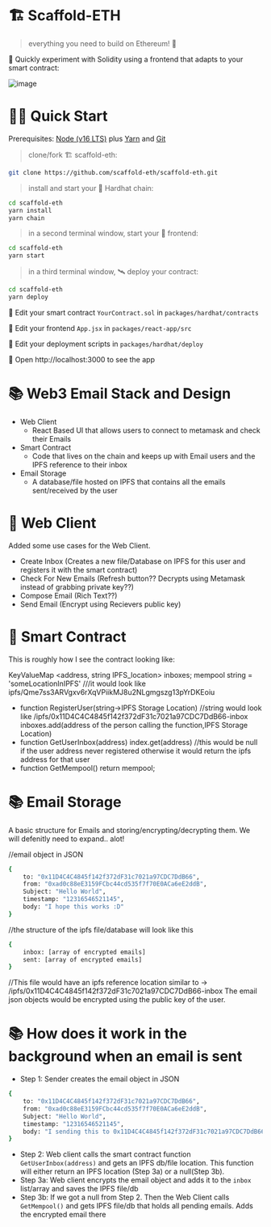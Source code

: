 # 🏗 Scaffold-ETH

> everything you need to build on Ethereum! 🚀

🧪 Quickly experiment with Solidity using a frontend that adapts to your smart contract:

![image](https://user-images.githubusercontent.com/2653167/124158108-c14ca380-da56-11eb-967e-69cde37ca8eb.png)


# 🏄‍♂️ Quick Start

Prerequisites: [Node (v16 LTS)](https://nodejs.org/en/download/) plus [Yarn](https://classic.yarnpkg.com/en/docs/install/) and [Git](https://git-scm.com/downloads)

> clone/fork 🏗 scaffold-eth:

```bash
git clone https://github.com/scaffold-eth/scaffold-eth.git
```

> install and start your 👷‍ Hardhat chain:

```bash
cd scaffold-eth
yarn install
yarn chain
```

> in a second terminal window, start your 📱 frontend:

```bash
cd scaffold-eth
yarn start
```

> in a third terminal window, 🛰 deploy your contract:

```bash
cd scaffold-eth
yarn deploy
```

🔏 Edit your smart contract `YourContract.sol` in `packages/hardhat/contracts`

📝 Edit your frontend `App.jsx` in `packages/react-app/src`

💼 Edit your deployment scripts in `packages/hardhat/deploy`

📱 Open http://localhost:3000 to see the app

# 📚 Web3 Email Stack and Design

- Web Client
    - React Based UI that allows users to connect to metamask and check their Emails
- Smart Contract
    - Code that lives on the chain and keeps up with Email users and the IPFS reference to their inbox
- Email Storage
    - A database/file hosted on IPFS that contains all the emails sent/received by the user

# 💌  Web Client
Added some use cases for the Web Client. 
- Create Inbox (Creates a new file/Database on IPFS for this user and registers it with the smart contract)
- Check For New Emails (Refresh button?? Decrypts using Metamask instead of grabbing private key??)
- Compose Email (Rich Text??)
- Send Email (Encrypt using Recievers public key)
 

# 📝  Smart Contract
This is roughly how I see the contract looking like:

KeyValueMap <address, string IPFS_location>  inboxes;
mempool string = 'someLocationInIPFS' ///it would look like ipfs/Qme7ss3ARVgxv6rXqVPiikMJ8u2NLgmgszg13pYrDKEoiu
- function RegisterUser(string->IPFS Storage Location)  //string would look like /ipfs/0x11D4C4C4845f142f372dF31c7021a97CDC7DdB66-inbox
    inboxes.add(address of the person calling the function,IPFS Storage Location)
- function GetUserInbox(address)
    index.get(address) //this would be null if the user address never registered otherwise it would return the ipfs address for that user
- function GetMempool()
    return mempool;


# 📚 Email Storage
A basic structure for Emails and storing/encrypting/decrypting them. We will defenitly need to expand.. alot!

//email object in JSON
```bash
{
    to: "0x11D4C4C4845f142f372dF31c7021a97CDC7DdB66",
    from: "0xad0c88eE3159FCbc44cd535f7f70E0ACa6eE2ddB",
    Subject: "Hello World",
    timestamp: "12316546521145",
    body: "I hope this works :D"
}
```

//the structure of the ipfs file/database will look like this
```bash
{
    inbox: [array of encrypted emails]
    sent: [array of encrypted emails]
}
```
//This file would have an ipfs reference location similar to -> /ipfs/0x11D4C4C4845f142f372dF31c7021a97CDC7DdB66-inbox
The email json objects would be encrypted using the public key of the user.


# 📚 How does it work in the background when an email is sent

- Step 1: Sender creates the email object in JSON
```bash
{
    to: "0x11D4C4C4845f142f372dF31c7021a97CDC7DdB66",
    from: "0xad0c88eE3159FCbc44cd535f7f70E0ACa6eE2ddB",
    Subject: "Hello World",
    timestamp: "12316546521145",
    body: "I sending this to 0x11D4C4C4845f142f372dF31c7021a97CDC7DdB66"
}
```
- Step 2: Web client calls the smart contract function `GetUserInbox(address)` and gets an IPFS db/file location. This function will either return an IPFS location (Step 3a) or a null(Step 3b).
- Step 3a: Web client encrypts the email object and adds it to the `inbox` list/array and saves the IPFS file/db
- Step 3b: If we got a null from Step 2. Then the Web Client calls `GetMempool()` and gets IPFS file/db that holds all pending emails. Adds the encrypted email there










